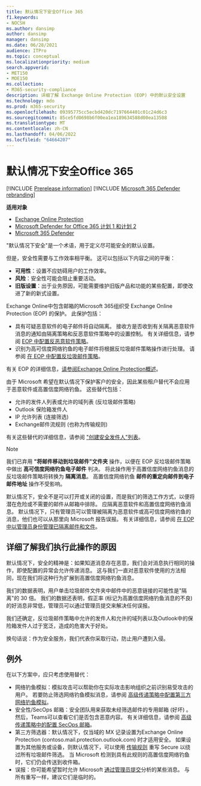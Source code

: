 ```yaml
---
title: 默认情况下安全Office 365
f1.keywords:
- NOCSH
ms.author: dansimp
author: dansimp
manager: dansimp
ms.date: 06/28/2021
audience: ITPro
ms.topic: conceptual
ms.localizationpriority: medium
search.appverid:
- MET150
- MOE150
ms.collection:
- M365-security-compliance
description: 详细了解 Exchange Online Protection (EOP) 中的默认安全设置
ms.technology: mdo
ms.prod: m365-security
ms.openlocfilehash: 09395775cc5ecbd420dc7197664401c01c24d6c3
ms.sourcegitcommit: 85ce5fd0698b6f00ea1ea189634588d00ea13508
ms.translationtype: MT
ms.contentlocale: zh-CN
ms.lasthandoff: 04/06/2022
ms.locfileid: "64664207"
---
```

# <a name="secure-by-default-in-office-365"></a>默认情况下安全Office 365

[!INCLUDE [Prerelease information](../includes/prerelease.md)]
[!INCLUDE [Microsoft 365 Defender rebranding](../includes/microsoft-defender-for-office.md)]

**适用对象**
- [Exchange Online Protection](exchange-online-protection-overview.md)
- [Microsoft Defender for Office 365 计划 1 和计划 2](defender-for-office-365.md)
- [Microsoft 365 Defender](../defender/microsoft-365-defender.md)

"默认情况下安全"是一个术语，用于定义尽可能安全的默认设置。

但是，安全性需要与工作效率相平衡。 这可以包括以下内容之间的平衡：

- **可用性**：设置不应妨碍用户的工作效率。
- **风险**：安全性可能会阻止重要活动。
- **旧版设置**：出于业务原因，可能需要维护旧版产品和功能的某些配置，即使改进了新的新式设置。

Exchange Online中包含邮箱的Microsoft 365组织受 Exchange Online Protection (EOP) 的保护。 此保护包括：

- 具有可疑恶意软件的电子邮件将自动隔离。 接收方是否收到有关隔离恶意软件消息的通知由隔离策略和反恶意软件策略中的设置控制。 有关详细信息，请参阅 [EOP 中配置反恶意软件策略](configure-anti-malware-policies.md)。
- 识别为高可信度网络钓鱼的电子邮件将根据反垃圾邮件策略操作进行处理。 请参阅 [在 EOP 中配置反垃圾邮件策略](configure-your-spam-filter-policies.md)。

有关 EOP 的详细信息，[请参阅Exchange Online Protection概述](exchange-online-protection-overview.md)。

由于 Microsoft 希望在默认情况下保护客户的安全，因此某些租户替代不会应用于恶意软件或高置信度网络钓鱼。 这些替代包括：

- 允许的发件人列表或允许的域列表 (反垃圾邮件策略) 
- Outlook 保险箱发件人
- IP 允许列表 (连接筛选) 
- Exchange邮件流规则 (也称为传输规则) 

有关这些替代的详细信息，请参阅 ["创建安全发件人"列表](create-safe-sender-lists-in-office-365.md)。

> [!NOTE]
> 我们已弃用 **"将邮件移动到垃圾邮件"文件夹** 操作，以便在 EOP 反垃圾邮件策略中做出 **高可信度网络钓鱼电子邮件** 判决。 将此操作用于高置信度网络钓鱼消息的反垃圾邮件策略将转换为 **隔离消息**。 高置信度网络钓鱼 **邮件的重定向邮件到电子邮件地址** 操作不受影响。

默认情况下，安全不是可以打开或关闭的设置，而是我们的筛选工作方式，以便将潜在危险或不需要的邮件从邮箱中排除。 应隔离恶意软件和高置信度网络钓鱼消息。 默认情况下，只有管理员可以管理被隔离为恶意软件或高可信度网络钓鱼的消息，他们也可以从那里向 Microsoft 报告误报。 有关详细信息，请参阅 [在 EOP 中以管理员身份管理已隔离邮件和文件](manage-quarantined-messages-and-files.md)。

## <a name="more-on-why-were-doing-this"></a>详细了解我们执行此操作的原因

默认情况下，安全的精神是：如果知道消息存在恶意，我们会对消息执行相同的操作，即使配置的异常会允许传递消息。 这与我们一直对恶意软件使用的方法相同，现在我们将这种行为扩展到高置信度网络钓鱼消息。

我们的数据表明，用户单击垃圾邮件文件夹中邮件中的恶意链接的可能性是"隔离"的 30 倍。 我们的数据还表明，假正率 (标记为高置信度网络钓鱼消息的不良) 的好消息非常低，管理员可以通过管理员提交来解决任何误报。

我们还确定，反垃圾邮件策略中允许的发件人和允许的域列表以及Outlook中的保险箱发件人过于宽泛，造成的危害大于好处。

换句话说：作为安全服务，我们代表你采取行动，防止用户遭到入侵。

## <a name="exceptions"></a>例外

在以下方案中，应只考虑使用替代：

- 网络钓鱼模拟：模拟攻击可以帮助你在实际攻击影响组织之前识别易受攻击的用户。 若要防止筛选网络钓鱼模拟消息，请参阅 [高级传递策略中配置第三方网络钓鱼模拟](/microsoft-365/security/office-365-security/configure-advanced-delivery#use-the-microsoft-365-defender-portal-to-configure-third-party-phishing-simulations-in-the-advanced-delivery-policy)。
- 安全性/SecOps 邮箱：安全团队用来获取未经筛选邮件的专用邮箱 (好坏) 。 然后，Teams可以查看它们是否包含恶意内容。 有关详细信息，请参阅 [高级传递策略中的配置 SecOps 邮箱](/microsoft-365/security/office-365-security/configure-advanced-delivery#use-the-microsoft-365-defender-portal-to-configure-secops-mailboxes-in-the-advanced-delivery-policy)。
- 第三方筛选器：默认情况下，仅当域的 MX 记录设置为Exchange Online Protection (contoso.mail.protection.outlook.com) 时才适用安全。 如果设置为其他服务或设备，则默认情况下，可以使用 [传输规则](/exchange/security-and-compliance/mail-flow-rules/use-rules-to-set-scl) 重写 Secure 以绕过所有垃圾邮件筛选。 当 Microsoft 检测到具有此规则的高置信度网络钓鱼时，它们仍会传送到收件箱。 
- 误报：你可能希望暂时允许 Microsoft [通过管理员提交](admin-submission.md)分析的某些消息。 与所有重写一样，建议它们是临时的。
